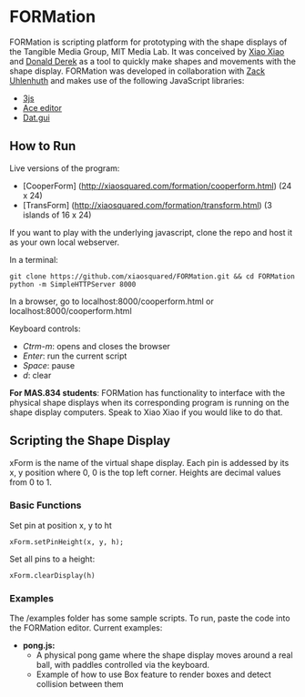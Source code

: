 # FORMation

FORMation is scripting platform for prototyping with the shape displays of the Tangible Media Group, MIT Media Lab. 
It was conceived by [Xiao Xiao](https://github.com/xiaosquared) and [Donald Derek](https://github.com/DonaldDerek) as a tool to quickly make shapes and movements with the shape display. FORMation was developed in collaboration with [Zack Uhlenhuth](https://github.com/ZackUhlenhuth) and makes use of the following JavaScript libraries:
* [3js](http://threejs.org/)
* [Ace editor](https://ace.c9.io/)
* [Dat.gui](https://code.google.com/p/dat-gui/)

## How to Run

Live versions of the program:
* [CooperForm] (http://xiaosquared.com/formation/cooperform.html) (24 x 24)
* [TransForm] (http://xiaosquared.com/formation/transform.html) (3 islands of 16 x 24)

If you want to play with the underlying javascript, clone the repo and host it as your own local webserver.

In a terminal:
``` 
git clone https://github.com/xiaosquared/FORMation.git && cd FORMation
python -m SimpleHTTPServer 8000
```
In a browser, go to localhost:8000/cooperform.html or localhost:8000/cooperform.html

Keyboard controls:
* _Ctrm-m_: opens and closes the browser
* _Enter_: run the current script
* _Space_: pause
* _d_: clear

__For MAS.834 students__: FORMation has functionality to interface with the physical shape displays when its corresponding program is running on the shape display computers. Speak to Xiao Xiao if you would like to do that.

## Scripting the Shape Display

xForm is the name of the virtual shape display. Each pin is addessed by its x, y position where 0, 0 is the top left corner. Heights are decimal values from 0 to 1.

### Basic Functions
Set pin at position x, y to ht
```
xForm.setPinHeight(x, y, h);
```

Set all pins to a height:
```
xForm.clearDisplay(h)
```

### Examples
The /examples folder has some sample scripts. To run, paste the code into the FORMation editor. Current examples:
* __pong.js:__ 
  * A physical pong game where the shape display moves around a real ball, with paddles controlled via the keyboard. 
  * Example of how to use Box feature to render boxes and detect collision between them



